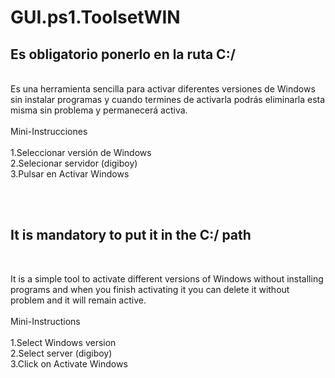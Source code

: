 # GUI.ps1.ToolsetWIN

<h2>Es obligatorio ponerlo en la ruta C:/</h2>
<br>
Es una herramienta sencilla para activar diferentes versiones de Windows sin instalar programas y cuando termines de activarla podrás eliminarla esta misma sin problema y permanecerá activa.
<br><br>
Mini-Instrucciones<br>
<br>
1.Seleccionar versión de Windows<br>
2.Selecionar servidor (digiboy)<br>
3.Pulsar en Activar Windows<br>

<br><br>
<h2>It is mandatory to put it in the C:/ path</h2>
<br>


It is a simple tool to activate different versions of Windows without installing programs and when you finish activating it you can delete it without problem and it will remain active.
<br><br>
Mini-Instructions<br>
<br>
 1.Select Windows version<br>
 2.Select server (digiboy)<br>
 3.Click on Activate Windows<br>
